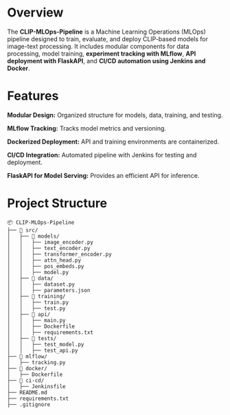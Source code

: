 # Overview

The **CLIP-MLOps-Pipeline** is a Machine Learning Operations (MLOps) pipeline designed to train, evaluate, and deploy CLIP-based models for image-text processing. It includes modular components for data processing, model training, **experiment tracking with MLflow**, **API deployment with FlaskAPI**, and **CI/CD automation using Jenkins and Docker**.

# Features

**Modular Design:** Organized structure for models, data, training, and testing.

**MLflow Tracking:** Tracks model metrics and versioning.

**Dockerized Deployment:** API and training environments are containerized.

**CI/CD Integration:** Automated pipeline with Jenkins for testing and deployment.

**FlaskAPI for Model Serving:** Provides an efficient API for inference.

# Project Structure
```
📦 CLIP-MLOps-Pipeline
├── 📂 src/                     
│   ├── 📂 models/              
│   │   ├── image_encoder.py
│   │   ├── text_encoder.py
│   │   ├── transformer_encoder.py
│   │   ├── attn_head.py
│   │   ├── pos_embeds.py
│   │   ├── model.py
│   ├── 📂 data/                
│   │   ├── dataset.py
│   │   ├── parameters.json
│   ├── 📂 training/            
│   │   ├── train.py
│   │   ├── test.py
│   ├── 📂 api/                 
│   │   ├── main.py             
│   │   ├── Dockerfile          
│   │   ├── requirements.txt
│   ├── 📂 tests/               
│   │   ├── test_model.py
│   │   ├── test_api.py
├── 📂 mlflow/                  
│   ├── tracking.py           
├── 📂 docker/
│   ├── Dockerfile
├── 📂 ci-cd/
│   ├── Jenkinsfile
├── README.md
├── requirements.txt 
├── .gitignore
```
